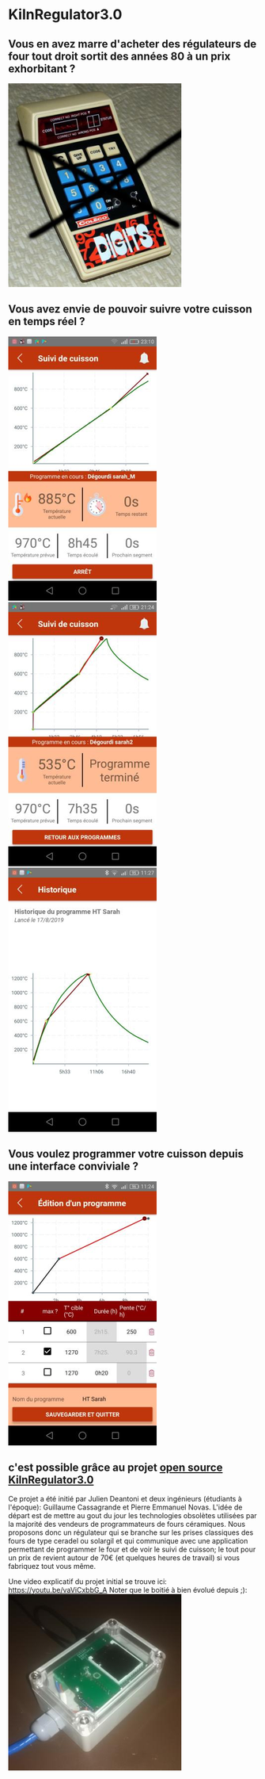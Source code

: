 # KilnRegulator3.0

## Vous en avez marre d'acheter des régulateurs de four tout droit sortit des années 80 à un prix exhorbitant ? 
[!["les régulateurs actuels !"](./picts/NoMoreOldKilnRegulator_small.jpg)](./picts/NoMoreOldKilnRegulator.jpg)
## Vous avez envie de pouvoir suivre votre cuisson en temps réel ?
[!["cuisson en cours !"](./picts/cuissonEnCours_small.jpeg)](./picts/cuissonEnCours.jpeg)
[!["cuisson en cours2 !"](./picts/cuissonEnCours2_small.jpeg)](./picts/cuissonEnCours2.jpeg)
[!["cuisson en cours3 !"](./picts/cuisson1_small.jpeg)](./picts/cuisson1.jpeg)
## Vous voulez programmer votre cuisson depuis une interface conviviale ?
[!["programmation intuitive !"](./picts/progModified_small.jpeg)](./picts/progModified.jpeg)

## c'est possible grâce au projet [open source KilnRegulator3.0](https://github.com/jdeantoni/KilnRegulator3.0)

Ce projet a été initié par Julien Deantoni et deux ingénieurs (étudiants à l'époque): Guillaume Cassagrande et Pierre Emmanuel Novas.
L'idée de départ est de mettre au gout du jour les technologies obsolètes utilisées par la majorité des vendeurs de programmateurs de fours céramiques. Nous proposons donc un régulateur qui se branche sur les prises classiques des fours de type ceradel ou solargil et qui communique avec une application permettant de programmer le four et de voir le suivi de cuisson; le tout pour un prix de revient autour de 70€ (et quelques heures de travail) si vous fabriquez tout vous même.


Une video explicatif du projet initial se trouve ici: https://youtu.be/vaViCxbbG_A
Noter que le boitié à bien évolué depuis ;):
!["le régulateur"](picts/regulator_v0.9_small.jpg)
